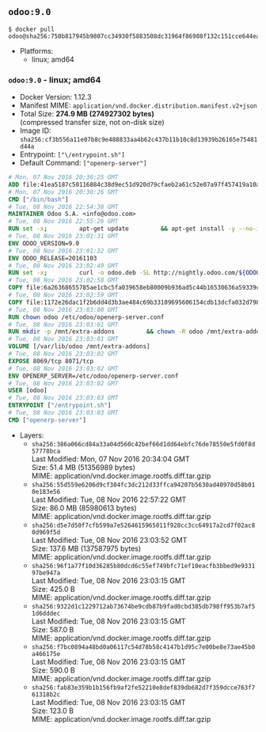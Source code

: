 ## `odoo:9.0`

```console
$ docker pull odoo@sha256:750b817945b9807cc34930f5883508dc31964f86988f132c151cce644eaaaf75
```

-	Platforms:
	-	linux; amd64

### `odoo:9.0` - linux; amd64

-	Docker Version: 1.12.3
-	Manifest MIME: `application/vnd.docker.distribution.manifest.v2+json`
-	Total Size: **274.9 MB (274927302 bytes)**  
	(compressed transfer size, not on-disk size)
-	Image ID: `sha256:cf3b556a11e07b8c9e488833aa4b62c437b11b10c8d13939b26165e75481d44a`
-	Entrypoint: `["\/entrypoint.sh"]`
-	Default Command: `["openerp-server"]`

```dockerfile
# Mon, 07 Nov 2016 20:30:25 GMT
ADD file:41ea5187c50116884c38d9ec51d920d79cfaeb2a61c52e07a97f457419a10a4f in / 
# Mon, 07 Nov 2016 20:30:26 GMT
CMD ["/bin/bash"]
# Tue, 08 Nov 2016 22:54:38 GMT
MAINTAINER Odoo S.A. <info@odoo.com>
# Tue, 08 Nov 2016 22:55:26 GMT
RUN set -x;         apt-get update         && apt-get install -y --no-install-recommends             ca-certificates             curl             node-less             python-gevent             python-pip             python-pyinotify             python-renderpm             python-support         && curl -o wkhtmltox.deb -SL http://nightly.odoo.com/extra/wkhtmltox-0.12.1.2_linux-jessie-amd64.deb         && echo '40e8b906de658a2221b15e4e8cd82565a47d7ee8 wkhtmltox.deb' | sha1sum -c -         && dpkg --force-depends -i wkhtmltox.deb         && apt-get -y install -f --no-install-recommends         && apt-get purge -y --auto-remove -o APT::AutoRemove::RecommendsImportant=false -o APT::AutoRemove::SuggestsImportant=false npm         && rm -rf /var/lib/apt/lists/* wkhtmltox.deb         && pip install psycogreen==1.0
# Tue, 08 Nov 2016 23:01:31 GMT
ENV ODOO_VERSION=9.0
# Tue, 08 Nov 2016 23:01:32 GMT
ENV ODOO_RELEASE=20161103
# Tue, 08 Nov 2016 23:02:49 GMT
RUN set -x;         curl -o odoo.deb -SL http://nightly.odoo.com/${ODOO_VERSION}/nightly/deb/odoo_${ODOO_VERSION}c.${ODOO_RELEASE}_all.deb         && echo 'b5f88c06d8ba3475fa5ef15d93e504891c648f8e odoo.deb' | sha1sum -c -         && dpkg --force-depends -i odoo.deb         && apt-get update         && apt-get -y install -f --no-install-recommends         && rm -rf /var/lib/apt/lists/* odoo.deb
# Tue, 08 Nov 2016 23:02:58 GMT
COPY file:6a26368655785ae1cbc5fa039658eb80009b936ad5c44b16530636a59339c64b in / 
# Tue, 08 Nov 2016 23:02:59 GMT
COPY file:1172e26dac1f2b6dd4d3b3ae484c69b33109695606154cdb13dcfa032d798e88 in /etc/odoo/ 
# Tue, 08 Nov 2016 23:03:00 GMT
RUN chown odoo /etc/odoo/openerp-server.conf
# Tue, 08 Nov 2016 23:03:01 GMT
RUN mkdir -p /mnt/extra-addons         && chown -R odoo /mnt/extra-addons
# Tue, 08 Nov 2016 23:03:01 GMT
VOLUME [/var/lib/odoo /mnt/extra-addons]
# Tue, 08 Nov 2016 23:03:02 GMT
EXPOSE 8069/tcp 8071/tcp
# Tue, 08 Nov 2016 23:03:02 GMT
ENV OPENERP_SERVER=/etc/odoo/openerp-server.conf
# Tue, 08 Nov 2016 23:03:02 GMT
USER [odoo]
# Tue, 08 Nov 2016 23:03:03 GMT
ENTRYPOINT ["/entrypoint.sh"]
# Tue, 08 Nov 2016 23:03:03 GMT
CMD ["openerp-server"]
```

-	Layers:
	-	`sha256:386a066cd84a33a04d560c42bef66d1dd64ebfc76de78550e5fd0f8d57778bca`  
		Last Modified: Mon, 07 Nov 2016 20:34:04 GMT  
		Size: 51.4 MB (51356989 bytes)  
		MIME: application/vnd.docker.image.rootfs.diff.tar.gzip
	-	`sha256:55d559e6206d9cf304fc3dc212d33ffca94207b5630ad40970d58b010e183e56`  
		Last Modified: Tue, 08 Nov 2016 22:57:22 GMT  
		Size: 86.0 MB (85980613 bytes)  
		MIME: application/vnd.docker.image.rootfs.diff.tar.gzip
	-	`sha256:d5e7d50f7cfb599a7e5264615965011f928cc3cc64917a2cd7f02ac80d969f5d`  
		Last Modified: Tue, 08 Nov 2016 23:03:52 GMT  
		Size: 137.6 MB (137587975 bytes)  
		MIME: application/vnd.docker.image.rootfs.diff.tar.gzip
	-	`sha256:96f1a77f10d36285b80dcd6c55ef749bfc71ef10eacfb3bbed9e933197be947a`  
		Last Modified: Tue, 08 Nov 2016 23:03:15 GMT  
		Size: 425.0 B  
		MIME: application/vnd.docker.image.rootfs.diff.tar.gzip
	-	`sha256:9322d1c1229712ab73674be9cdb87b9fad0cbd385db798ff953b7af51d6dddec`  
		Last Modified: Tue, 08 Nov 2016 23:03:15 GMT  
		Size: 587.0 B  
		MIME: application/vnd.docker.image.rootfs.diff.tar.gzip
	-	`sha256:f7bc0894a48bd0a06117c54d78b58c4147b1d95c7e00be8e73ae45b0a466175e`  
		Last Modified: Tue, 08 Nov 2016 23:03:15 GMT  
		Size: 590.0 B  
		MIME: application/vnd.docker.image.rootfs.diff.tar.gzip
	-	`sha256:fab83e359b1b156fb9af2fe52210e8def839db682d7f359dcce763f761318b2c`  
		Last Modified: Tue, 08 Nov 2016 23:03:15 GMT  
		Size: 123.0 B  
		MIME: application/vnd.docker.image.rootfs.diff.tar.gzip
